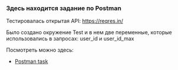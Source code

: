 ### Здесь находится задание по Postman
Тестировалась открытая API: https://reqres.in/

Было создано окружение Test и в нем две переменные, которые использовались в запросах: user_id и user_id_max

Посмотреть можно здесь:
- [Postman task](https://docs.google.com/document/d/18kQs7NwwGQnK_Ql3Xw1fszMWm2Tbxwcc0LxfYE1P2wY/edit?usp=sharing)
